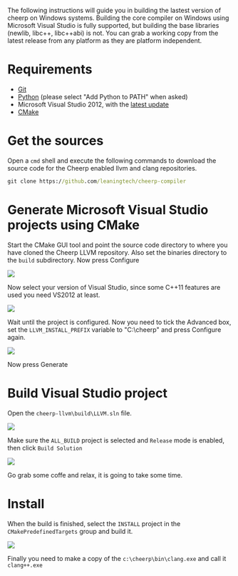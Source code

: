 The following instructions will guide you in building the lastest version of cheerp on Windows systems. Building the core compiler on Windows using Microsoft Visual Studio is fully supported, but building the base libraries (newlib, libc++, libc++abi) is not. You can grab a working copy from the latest release from any platform as they are platform independent.

# Requirements

* [Git](http://git-scm.com/download/win)
* [Python](https://www.python.org) (please select "Add Python to PATH" when asked)  
* Microsoft Visual Studio 2012, with the [latest update](http://www.microsoft.com/en-us/download/details.aspx?id=39305)
* [CMake](http://www.cmake.org)  

# Get the sources

Open a ```cmd``` shell and execute the following commands to download the source code for the Cheerp enabled llvm and clang repositories.

```cmd
git clone https://github.com/leaningtech/cheerp-compiler
```

# Generate Microsoft Visual Studio projects using CMake

Start the CMake GUI tool and point the source code directory to where you have cloned the Cheerp LLVM repository. Also set the binaries directory to the ```build``` subdirectory. Now press Configure

![](https://raw.githubusercontent.com/wiki/leaningtech/cheerp-wiki/cmake1.png)

Now select your version of Visual Studio, since some C++11 features are used you need VS2012 at least.

![](https://raw.githubusercontent.com/wiki/leaningtech/cheerp-wiki/cmake2.png)

Wait until the project is configured. Now you need to tick the Advanced box, set the ```LLVM_INSTALL_PREFIX``` variable to "C:\cheerp\" and press Configure again.

![](https://raw.githubusercontent.com/wiki/leaningtech/cheerp-wiki/cmake3.png)

Now press Generate

# Build Visual Studio project

Open the ```cheerp-llvm\build\LLVM.sln``` file.

![](https://raw.githubusercontent.com/wiki/leaningtech/cheerp-wiki/cmake5.png)

Make sure the ```ALL_BUILD``` project is selected and ```Release``` mode is enabled, then click ```Build Solution```

![](https://raw.githubusercontent.com/wiki/leaningtech/cheerp-wiki/cmake6.png)

Go grab some coffe and relax, it is going to take some time.

# Install

When the build is finished, select the ```INSTALL``` project in the ```CMakePredefinedTargets``` group and build it.

![](https://raw.githubusercontent.com/wiki/leaningtech/cheerp-wiki/cmake7.png)

Finally you need to make a copy of the ```c:\cheerp\bin\clang.exe``` and call it ```clang++.exe```
